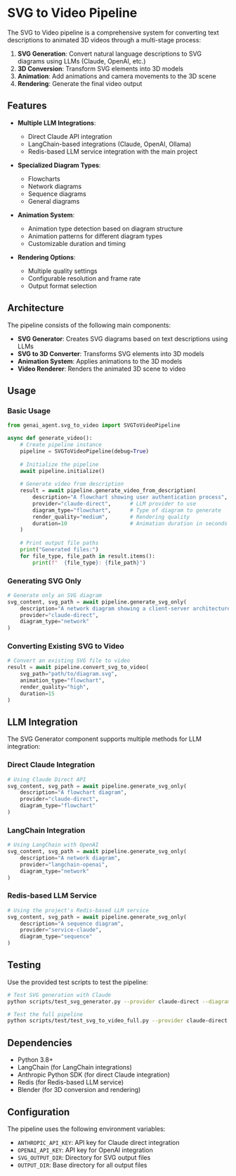 # SVG to Video Pipeline

The SVG to Video pipeline is a comprehensive system for converting text descriptions to animated 3D videos through a multi-stage process:

1. **SVG Generation**: Convert natural language descriptions to SVG diagrams using LLMs (Claude, OpenAI, etc.)
2. **3D Conversion**: Transform SVG elements into 3D models
3. **Animation**: Add animations and camera movements to the 3D scene
4. **Rendering**: Generate the final video output

## Features

- **Multiple LLM Integrations**:
  - Direct Claude API integration
  - LangChain-based integrations (Claude, OpenAI, Ollama)
  - Redis-based LLM service integration with the main project
  
- **Specialized Diagram Types**:
  - Flowcharts
  - Network diagrams
  - Sequence diagrams
  - General diagrams
  
- **Animation System**:
  - Animation type detection based on diagram structure
  - Animation patterns for different diagram types
  - Customizable duration and timing
  
- **Rendering Options**:
  - Multiple quality settings
  - Configurable resolution and frame rate
  - Output format selection

## Architecture

The pipeline consists of the following main components:

- **SVG Generator**: Creates SVG diagrams based on text descriptions using LLMs
- **SVG to 3D Converter**: Transforms SVG elements into 3D models
- **Animation System**: Applies animations to the 3D models
- **Video Renderer**: Renders the animated 3D scene to video

## Usage

### Basic Usage

```python
from genai_agent.svg_to_video import SVGToVideoPipeline

async def generate_video():
    # Create pipeline instance
    pipeline = SVGToVideoPipeline(debug=True)
    
    # Initialize the pipeline
    await pipeline.initialize()
    
    # Generate video from description
    result = await pipeline.generate_video_from_description(
        description="A flowchart showing user authentication process",
        provider="claude-direct",      # LLM provider to use
        diagram_type="flowchart",      # Type of diagram to generate
        render_quality="medium",       # Rendering quality
        duration=10                    # Animation duration in seconds
    )
    
    # Print output file paths
    print("Generated files:")
    for file_type, file_path in result.items():
        print(f"  {file_type}: {file_path}")
```

### Generating SVG Only

```python
# Generate only an SVG diagram
svg_content, svg_path = await pipeline.generate_svg_only(
    description="A network diagram showing a client-server architecture",
    provider="claude-direct",
    diagram_type="network"
)
```

### Converting Existing SVG to Video

```python
# Convert an existing SVG file to video
result = await pipeline.convert_svg_to_video(
    svg_path="path/to/diagram.svg",
    animation_type="flowchart",
    render_quality="high",
    duration=15
)
```

## LLM Integration

The SVG Generator component supports multiple methods for LLM integration:

### Direct Claude Integration

```python
# Using Claude Direct API
svg_content, svg_path = await pipeline.generate_svg_only(
    description="A flowchart diagram",
    provider="claude-direct",
    diagram_type="flowchart"
)
```

### LangChain Integration

```python
# Using LangChain with OpenAI
svg_content, svg_path = await pipeline.generate_svg_only(
    description="A network diagram",
    provider="langchain-openai",
    diagram_type="network"
)
```

### Redis-based LLM Service

```python
# Using the project's Redis-based LLM service
svg_content, svg_path = await pipeline.generate_svg_only(
    description="A sequence diagram",
    provider="service-claude",
    diagram_type="sequence"
)
```

## Testing

Use the provided test scripts to test the pipeline:

```bash
# Test SVG generation with Claude
python scripts/test_svg_generator.py --provider claude-direct --diagram-type flowchart --description "A flowchart showing user authentication" --output-dir output/svg

# Test the full pipeline
python scripts/test/test_svg_to_video_full.py --provider claude-direct --diagram-type network --description "A network diagram showing client-server architecture" --svg-only
```

## Dependencies

- Python 3.8+
- LangChain (for LangChain integrations)
- Anthropic Python SDK (for direct Claude integration)
- Redis (for Redis-based LLM service)
- Blender (for 3D conversion and rendering)

## Configuration

The pipeline uses the following environment variables:

- `ANTHROPIC_API_KEY`: API key for Claude direct integration
- `OPENAI_API_KEY`: API key for OpenAI integration
- `SVG_OUTPUT_DIR`: Directory for SVG output files
- `OUTPUT_DIR`: Base directory for all output files
